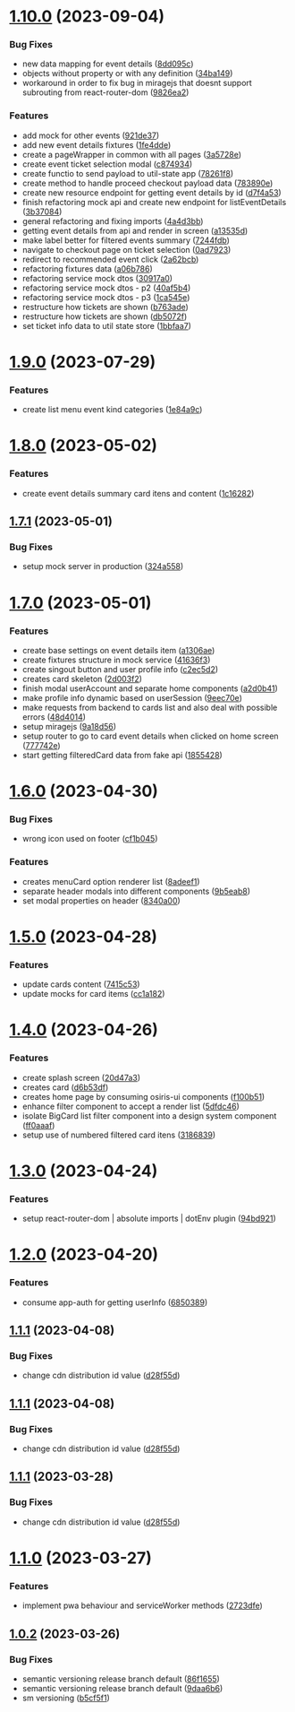 # [1.10.0](https://github.com/stagePass/events/compare/v1.9.0...v1.10.0) (2023-09-04)


### Bug Fixes

* new data mapping for event details ([8dd095c](https://github.com/stagePass/events/commit/8dd095cfe906f2da940b163c779dad31ff8586fd))
* objects without property or with any definition ([34ba149](https://github.com/stagePass/events/commit/34ba1491a4697d03474d262b6a3e27edeaffb508))
* workaround in order to fix bug in miragejs that doesnt support subrouting from react-router-dom ([9826ea2](https://github.com/stagePass/events/commit/9826ea2d98432a4d61b4cf896f806fbdc3dc6504))


### Features

* add mock for other events ([921de37](https://github.com/stagePass/events/commit/921de3783b34e524ea35f7b70da77d1822c85e56))
* add new event details fixtures ([1fe4dde](https://github.com/stagePass/events/commit/1fe4dde5c04940f234890ec9aa099b6ea02742fe))
* create a pageWrapper in common with all pages ([3a5728e](https://github.com/stagePass/events/commit/3a5728e190a353ffacb6b948f7d7f38b4eb2475e))
* create event ticket selection modal ([c874934](https://github.com/stagePass/events/commit/c874934c9bc6dcb45668b365f5b48e02b228302a))
* create functio to send payload to util-state app ([78261f8](https://github.com/stagePass/events/commit/78261f808804f36d5b31982587a40bb00862886e))
* create method to handle proceed checkout payload data ([783890e](https://github.com/stagePass/events/commit/783890ea46fa007478caad8788a9f86df39c4dbd))
* create new resource endpoint for getting event details by id ([d7f4a53](https://github.com/stagePass/events/commit/d7f4a536579bf70974c5897e45fac390935aa50d))
* finish refactoring mock api and create new endpoint for listEventDetails ([3b37084](https://github.com/stagePass/events/commit/3b3708438aaca050a0863f2a0cd4356bb475fa7f))
* general refactoring and fixing imports ([4a4d3bb](https://github.com/stagePass/events/commit/4a4d3bb7c9d17c7595dbff73822d9e08b4bf695f))
* getting event details from api and render in screen ([a13535d](https://github.com/stagePass/events/commit/a13535d3fa042fe1b7a2838277654ed2a58461dc))
* make label better for filtered events summary ([7244fdb](https://github.com/stagePass/events/commit/7244fdb38f0f348bd1cc5521a968c005f135fabc))
* navigate to checkout page on ticket selection ([0ad7923](https://github.com/stagePass/events/commit/0ad7923952560f865264349740122382324714d9))
* redirect to recommended event click ([2a62bcb](https://github.com/stagePass/events/commit/2a62bcbf4cc87fc53590ebd64193686ba78f5ffb))
* refactoring fixtures data ([a06b786](https://github.com/stagePass/events/commit/a06b786ebd46cbac578e4b3d13b86da08d643797))
* refactoring service mock dtos ([30917a0](https://github.com/stagePass/events/commit/30917a0ec7a1c7a9bb0900bdf4a85028a5adb537))
* refactoring service mock dtos - p2 ([40af5b4](https://github.com/stagePass/events/commit/40af5b4e2eaf7917266d45544f9188505e3d53ec))
* refactoring service mock dtos - p3 ([1ca545e](https://github.com/stagePass/events/commit/1ca545e1685c5880d0cf50091462304338b2eb76))
* restructure how tickets are shown ([b763ade](https://github.com/stagePass/events/commit/b763ade60ce3fac385157a5cff2cfe0620c1d4e8))
* restructure how tickets are shown ([db5072f](https://github.com/stagePass/events/commit/db5072f67cff3f57cabbf40c35d6aae4a180d13b))
* set ticket info data to util state store ([1bbfaa7](https://github.com/stagePass/events/commit/1bbfaa7bee4bfa35cb10439c6e9b51a2912e15e4))

# [1.9.0](https://github.com/stagePass/events/compare/v1.8.0...v1.9.0) (2023-07-29)


### Features

* create list menu event kind categories ([1e84a9c](https://github.com/stagePass/events/commit/1e84a9c6e58d5575e8e61e976a2aa0883cb22a8c))

# [1.8.0](https://github.com/stagePass/events/compare/v1.7.1...v1.8.0) (2023-05-02)


### Features

* create event details summary card itens and content ([1c16282](https://github.com/stagePass/events/commit/1c1628267e93e9b52d70a20eef924c38318af6de))

## [1.7.1](https://github.com/stagePass/events/compare/v1.7.0...v1.7.1) (2023-05-01)


### Bug Fixes

* setup mock server in production ([324a558](https://github.com/stagePass/events/commit/324a558075fcb519ef4e2eb3090a49467cb0bbd9))

# [1.7.0](https://github.com/stagePass/events/compare/v1.6.0...v1.7.0) (2023-05-01)


### Features

* create base settings on event details item ([a1306ae](https://github.com/stagePass/events/commit/a1306ae0a2e5893f0a331e23d0a4465ebb2508ca))
* create fixtures structure in mock service ([41636f3](https://github.com/stagePass/events/commit/41636f34a32581e8a039ae4750c5d99799316014))
* create singout button and user profile info ([c2ec5d2](https://github.com/stagePass/events/commit/c2ec5d24c0154e47edb8d649bef85445f14729f1))
* creates card skeleton ([2d003f2](https://github.com/stagePass/events/commit/2d003f222ce36c67e43533de586da829ce341359))
* finish modal userAccount and separate home components ([a2d0b41](https://github.com/stagePass/events/commit/a2d0b4193a2a962fa955f492e25a509b2149f149))
* make profile info dynamic based on userSession ([9eec70e](https://github.com/stagePass/events/commit/9eec70efe2b722cbe9ddebcaaad18e6244152641))
* make requests from backend to cards list and also deal with possible errors ([48d4014](https://github.com/stagePass/events/commit/48d40143af44dad4ffaa13673389af101454dfd5))
* setup miragejs ([9a18d56](https://github.com/stagePass/events/commit/9a18d56144e75519f121f773ecf7b77461e0c1bb))
* setup router to go to card event details when clicked on home screen ([777742e](https://github.com/stagePass/events/commit/777742ee8344aefbf2ff6e931b836896754b485e))
* start getting filteredCard data from fake api ([1855428](https://github.com/stagePass/events/commit/1855428aab30a53ad1ca35183332e04de64d9f28))

# [1.6.0](https://github.com/stagePass/events/compare/v1.5.0...v1.6.0) (2023-04-30)


### Bug Fixes

* wrong icon used on footer ([cf1b045](https://github.com/stagePass/events/commit/cf1b045c5a4ef41a3dfa2639de32b6c959ef706d))


### Features

* creates menuCard option renderer list ([8adeef1](https://github.com/stagePass/events/commit/8adeef1a79c2a51ed4e8179294692ad749b796b2))
* separate header modals into different components ([9b5eab8](https://github.com/stagePass/events/commit/9b5eab8822078c067f45d32421bf3b25a45d1cc8))
* set modal properties on header ([8340a00](https://github.com/stagePass/events/commit/8340a00e1889c08d5cfcf4b3e863954379e76f0b))

# [1.5.0](https://github.com/stagePass/events/compare/v1.4.0...v1.5.0) (2023-04-28)


### Features

* update cards content ([7415c53](https://github.com/stagePass/events/commit/7415c53f363f95e5c2f449c6e10e234ca18dbf0e))
* update mocks for card items ([cc1a182](https://github.com/stagePass/events/commit/cc1a1824d6793562bade97e538452cfa45c28571))

# [1.4.0](https://github.com/stagePass/events/compare/v1.3.0...v1.4.0) (2023-04-26)


### Features

* create splash screen ([20d47a3](https://github.com/stagePass/events/commit/20d47a31658c57d8625bc5218b59d4ae19a03853))
* creates card ([d6b53df](https://github.com/stagePass/events/commit/d6b53dfec0fd0eb8bb2dfcfc7a65431ff9ceeaf8))
* creates home page by consuming osiris-ui components ([f100b51](https://github.com/stagePass/events/commit/f100b51962dbb26e4387eb4611e34b67f2284442))
* enhance filter component to accept a render list ([5dfdc46](https://github.com/stagePass/events/commit/5dfdc464bd1f41452a3015664bb1aebddbb0b8ed))
* isolate BigCard list filter component into a design system component ([ff0aaaf](https://github.com/stagePass/events/commit/ff0aaaf6170227a5be9c18a6144787cea5ff5688))
* setup use of numbered filtered card itens ([3186839](https://github.com/stagePass/events/commit/3186839b0f8b0c5566861b2850355f8e21b5b012))

# [1.3.0](https://github.com/stagePass/events/compare/v1.2.0...v1.3.0) (2023-04-24)


### Features

* setup react-router-dom | absolute imports | dotEnv plugin ([94bd921](https://github.com/stagePass/events/commit/94bd92108b26d2fa7acd3d6885edfedb0d928ee0))

# [1.2.0](https://github.com/stagePass/events/compare/v1.1.1...v1.2.0) (2023-04-20)


### Features

* consume app-auth for getting userInfo ([6850389](https://github.com/stagePass/events/commit/6850389c1d5afd2892503b04b9a3f57331ff3878))

## [1.1.1](https://github.com/stagePass/events/compare/v1.1.0...v1.1.1) (2023-04-08)


### Bug Fixes

* change cdn distribution id value ([d28f55d](https://github.com/stagePass/events/commit/d28f55dc2fd3fc73ebd107816c772ee402c2d94d))

## [1.1.1](https://github.com/stagePass/events/compare/v1.1.0...v1.1.1) (2023-04-08)


### Bug Fixes

* change cdn distribution id value ([d28f55d](https://github.com/stagePass/events/commit/d28f55dc2fd3fc73ebd107816c772ee402c2d94d))

## [1.1.1](https://github.com/stagePass/events/compare/v1.1.0...v1.1.1) (2023-03-28)


### Bug Fixes

* change cdn distribution id value ([d28f55d](https://github.com/stagePass/events/commit/d28f55dc2fd3fc73ebd107816c772ee402c2d94d))

# [1.1.0](https://github.com/stagePass/events/compare/v1.0.2...v1.1.0) (2023-03-27)


### Features

* implement pwa behaviour and serviceWorker methods ([2723dfe](https://github.com/stagePass/events/commit/2723dfe24228986dff045e76dff1f44315a63577))

## [1.0.2](https://github.com/stagePass/events/compare/v1.0.1...v1.0.2) (2023-03-26)


### Bug Fixes

* semantic versioning release branch default ([86f1655](https://github.com/stagePass/events/commit/86f16552bc1451532c742f4ce4ce564a3b579b0b))
* semantic versioning release branch default ([9daa6b6](https://github.com/stagePass/events/commit/9daa6b60f10dbcfc3870b836ca509fc629277a74))
* sm versioning ([b5cf5f1](https://github.com/stagePass/events/commit/b5cf5f1685bb155aa891938870731e16aa2ff529))
